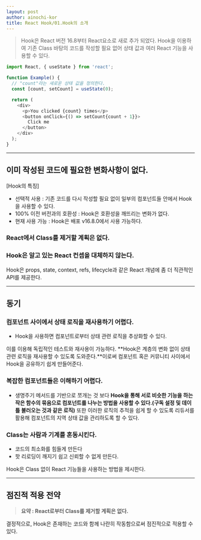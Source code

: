```yaml
---
layout: post
author: ainochi-kor
title: React Hook/01.Hook의 소개
---
```



> Hook은 React 버전 16.8부터 React요소로 새로 추가 되었다. Hook을 이용하여 기존 Class 바탕의 코드를 작성할 필요 없어 상태 값과 여러 React 기능을 사용할 수 있다.

``` js
import React, { useState } from 'react';

function Example() {
  // "count"라는 새로운 상태 값을 정의한다.
  const [count, setCount] = useState(0);

  return (
    <div>
      <p>You clicked {count} times</p>
      <button onClick={() => setCount{count + 1}}>
        Click me
      </button>
    </div>
  );
}
```

---

## 이미 작성된 코드에 필요한 변화사항이 없다.

[Hook의 특징]
- 선택적 사용 : 기존 코드를 다시 작성할 필요 없이 일부의 컴포넌트들 안에서 Hook을 사용할 수 있다. 
- 100% 이전 버전과의 호환성 : Hook은 호환성을 깨뜨리는 변화가 없다.
- 현재 사용 가능 : Hook은 배포 v16.8.0에서 사용 가능하다.

### React에서 Class를 제거할 계획은 없다.
### Hook은 알고 있는 React 컨셉을 대체하지 않는다.
Hook은 props, state, context, refs, lifecycle과 같은 React 개념에 좀 더 직관적인 API를 제공한다.

---

## 동기

### 컴포넌트 사이에서 상태 로직을 재사용하기 어렵다.

- Hook을 사용하면 컴포넌트로부터 상태 관련 로직을 추상화할 수 있다. 

이를 이용해 독립적인 테스트와 재사용이 가능하다. **Hook은 계층의 변화 없이 상태 관련 로직을 재사용할 수 있도록 도와준다.**이로써 컴포넌트 혹은 커뮤니티 사이에서 Hook을 공유하기 쉽게 만들어준다.

### 복잡한 컴포넌트들은 이해하기 어렵다.

- 생명주기 메서드를 기반으로 쪼개는 것 보다 **Hook을 통해 서로 비슷한 기능을 하는 작은 함수의 묶음으로 컴포넌트를 나누는 방법을 사용할 수 있다.(구독 설정 및 데이틀 불러오는 것과 같은 로직)** 또한 이러한 로직의 추적을 쉽게 할 수 있도록 리듀서를 활용해 컴포넌트의 지역 상태 값을 관리하도록 할 수 있다.

### Class는 사람과 기계를 혼동시킨다.

- 코드의 최소화를 힘들게 만든다
- 핫 리로딩이 깨지기 쉽고 신뢰할 수 없게 만든다.

Hook은 Class 없이 React 기능들을 사용하는 방법을 제시한다. 

--- 

## 점진적 적용 전약

> **요약 : React로부터 Class를 제거할 계획은 없다.**

결정적으로, Hook은 존재하는 코드와 함께 나란히 작동함으로써 점진적으로 적용할 수 있다.